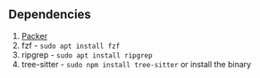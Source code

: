 ## Dependencies
1. [Packer](https://github.com/wbthomason/packer.nvim)
2. fzf - `sudo apt install fzf`
3. ripgrep - `sudo apt install ripgrep`
4. tree-sitter - `sudo npm install tree-sitter` or install the binary
